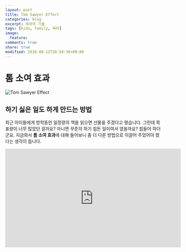 ```yaml
---
layout: post
title: Tom Sawyer Effect
categories: blog
excerpt: 육아의 기술
tags: [kids, family, 육아]
image:
  feature:
comments: true
share: true
modified: 2016-08-12T20:58:30+09:00
---
```


# 톰 소여 효과

![Tom Sawyer Effect](https://darkmattermatters.files.wordpress.com/2011/03/business_tomsawyer2.png)

## 하기 싫은 일도 하게 만드는 방법

최근 아이들에게 방학동안 일정량의 책을 읽으면 선물을 주겠다고 했습니다. 그런데 목표량이 너무 많았던 걸까요? 아니면 꾸준히 하기 힘든 일이여서 였을까요? 힘들어 하더군요. 지금와서 **톰 소여 효과**에 대해 들어보니 좀 더 다른 방법으로 이끌어 주었어야 했다는 생각이 듭니다. 

<iframe src="https://www.facebook.com/plugins/video.php?href=https%3A%2F%2Fwww.facebook.com%2Fhuffpostkorea%2Fvideos%2F743920772422250%2F&show_text=0&width=560" width="560" height="315" style="border:none;overflow:hidden" scrolling="no" frameborder="0" allowTransparency="true" allowFullScreen="true"></iframe>


